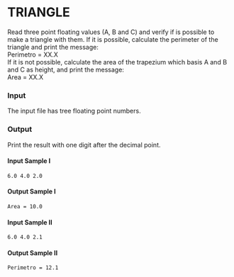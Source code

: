 # TRIANGLE
Read three point floating values (A, B and C) and verify if is possible to make a triangle with them. If it is possible, calculate the perimeter of the triangle and print the message:  
Perimetro = XX.X  
If it is not possible, calculate the area of the trapezium which basis A and B and C as height, and print the message:  
Area = XX.X
### Input
The input file has tree floating point numbers.
### Output
Print the result with one digit after the decimal point.
#### Input Sample I
    6.0 4.0 2.0
#### Output Sample I
    Area = 10.0
#### Input Sample II
    6.0 4.0 2.1
#### Output Sample II
    Perimetro = 12.1